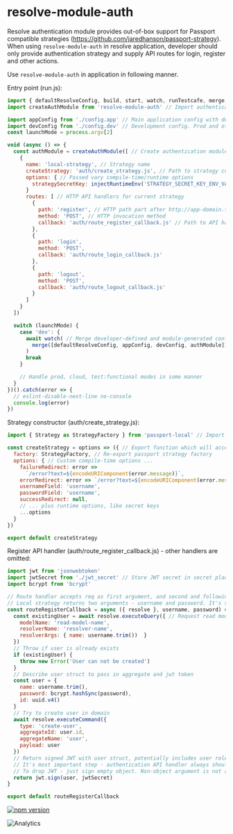 # **resolve-module-auth**

Resolve authentication module provides out-of-box support for Passport compatible strategies (https://github.com/jaredhanson/passport-strategy).
When using `resolve-module-auth` in resolve application, developer should only provide authentication strategy and supply API routes for login, register and other actions.

Use `resolve-module-auth` in application in following manner.

Entry point (run.js):

```js
import { defaultResolveConfig, build, start, watch, runTestcafe, merge, injectRuntimeEnv } from 'resolve-scripts'
import createAuthModule from 'resolve-module-auth' // Import authentication module

import appConfig from './config.app' // Main application config with defined domain logic
import devConfig from './config.dev' // Development config. Prod and other configs ommited here for simplify example
const launchMode = process.argv[2]

void (async () => {
  const authModule = createAuthModule([ // Create authentication module to merge in config
    {
      name: 'local-strategy', // Strategy name
      createStrategy: 'auth/create_strategy.js', // Path to strategy construction file in project
      options: { // Passed vary compile-time/runtime options
        strategySecretKey: injectRuntimeEnv('STRATEGY_SECRET_KEY_ENV_VARIABLE_NAME')
      }
      routes: [ // HTTP API handlers for current strategy
        {
          path: 'register', // HTTP path part after http://app-domain.tld/rootPath/api/
          method: 'POST', // HTTP invocation method
          callback: 'auth/route_register_callback.js' // Path to API handler
        },
        {
          path: 'login',
          method: 'POST',
          callback: 'auth/route_login_callback.js'
        },
        {
          path: 'logout',
          method: 'POST',
          callback: 'auth/route_logout_callback.js'
        }
      ]
    }
  ])

  switch (launchMode) {
    case 'dev': {
      await watch( // Merge developer-defined and module-generated configs by merge tool
        merge([defaultResolveConfig, appConfig, devConfig, authModule])
      )
      break
    }

    // Handle prod, cloud, test:functional modes in some manner
  }
})().catch(error => {
  // eslint-disable-next-line no-console
  console.log(error)
})
```

Strategy constructor (auth/create_strategy.js):

```js
import { Strategy as StrategyFactory } from 'passport-local' // Import passport strategy

const createStrategy = options => ({ // Export function which will accept runtime vary options from application config
  factory: StrategyFactory, // Re-export passport strategy factory
  options: { // Custom compile-time options ...
    failureRedirect: error =>
      `/error?text=${encodeURIComponent(error.message)}`,
    errorRedirect: error => `/error?text=${encodeURIComponent(error.message)}`,
    usernameField: 'username',
    passwordField: 'username',
    successRedirect: null,
    // ... plus runtime options, like secret keys
    ...options
  }
})

export default createStrategy
```

Register API handler (auth/route_register_callback.js) - other handlers are omitted: 

```js
import jwt from 'jsonwebtoken'
import jwtSecret from './jwt_secret' // Store JWT secret in secret place, like environment variable
import bcrypt from 'bcrypt'

// Route handler accepts req as first argument, and second and following arguments is strategy result
// Local strategy returns two arguments - username and password. It's strictly strategy-dependent
const routeRegisterCallback = async ({ resolve }, username, password) => {
  const existingUser = await resolve.executeQuery({ // Request read model to check user is exists
    modelName: 'read-model-name',
    resolverName: 'resolver-name',
    resolverArgs: { name: username.trim())  }
  })
  // Throw if user is already exists
  if (existingUser) {
    throw new Error('User can not be created')
  }
  // Describe user struct to pass in aggregate and jwt token
  const user = {
    name: username.trim(),
    password: bcrypt.hashSync(password),
    id: uuid.v4()
  }
  // Try to create user in domain
  await resolve.executeCommand({
    type: 'create-user',
    aggregateId: user.id,
    aggregateName: 'user',
    payload: user
  })
  // Return signed JWT with user struct, potentially includes user role and so on.
  // It's most important step - authentication API handler always should return signed JWT value.
  // To drop JWT - just sign empty object. Non-object argument is not allowed.
  return jwt.sign(user, jwtSecret)
}

export default routeRegisterCallback
```


[![npm version](https://badge.fury.io/js/resolve-module-auth.svg)](https://badge.fury.io/js/resolve-module-auth)

![Analytics](https://ga-beacon.appspot.com/UA-118635726-1/packages-resolve-module-auth-readme?pixel)
